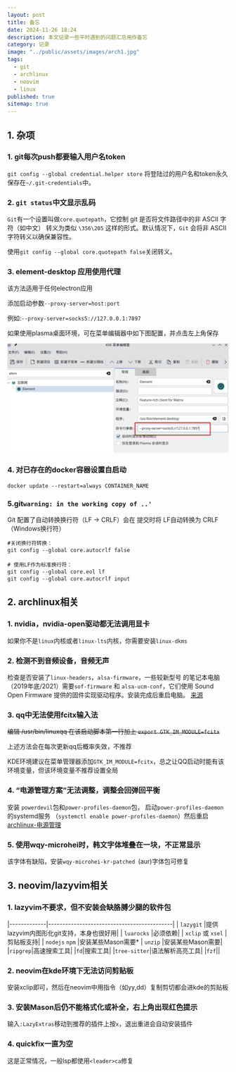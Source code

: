 ```yaml
---
layout: post
title: 备忘
date: 2024-11-26 18:24
description: 本文记录一些平时遇到的问题汇总用作备忘
category: 记录
image: "../public/assets/images/arch1.jpg"
tags:
  - git
  - archlinux
  - neovim
  - linux
published: true
sitemap: true
---
```

## 1. 杂项

### 1. git每次push都要输入用户名token

`git config --global credential.helper store` 将登陆过的用户名和token永久保存在`~/.git-credentials`中。

### 2. `git status`中文显示乱码

`Git`有一个设置叫做`core.quotepath`，它控制 git 是否将文件路径中的非 ASCII 字符（如中文）
转义为类似 `\356\205` 这样的形式。默认情况下，`Git` 会将非 ASCII 字符转义以确保兼容性。

使用`git config --global core.quotepath false`关闭转义。

### 3. element-desktop 应用使用代理

该方法适用于任何electron应用

添加启动参数`--proxy-server=host:port`

例如:`--proxy-server=socks5://127.0.0.1:7897`

如果使用plasma桌面环境，可在菜单编辑器中如下图配置，并点击左上角保存

![element_proxy](../public/assets/images/element_proxy.png)

### 4. 对已存在的docker容器设置自启动

```
docker update --restart=always CONTAINER_NAME
```

### 5.git`warning: in the working copy of ..'`

Git 配置了自动转换换行符（LF -> CRLF）会在 提交时将 LF自动转换为 CRLF（Windows换行符）

```shell
#关闭换行符转换：
git config --global core.autocrlf false 

# 使用LF作为标准换行符：
git config --global core.eol lf
git config --global core.autocrlf input 
```

## 2. archlinux相关

### 1. nvidia，nvidia-open驱动都无法调用显卡

如果你不是`linux`内核或者`linux-lts`内核，你需要安装`linux-dkms`

### 2. 检测不到音频设备，音频无声

检查是否安装了`linux-headers`，`alsa-firmware`，一些较新型号
的笔记本电脑（2019年底/2021）需要`sof-firmware` 和
`alsa-ucm-conf`，它们使用 Sound Open Firmware
提供的固件实现驱动程序。安装完成后重启电脑。
[来源](https://wiki.archlinuxcn.org/wiki/ALSA#%E6%8E%92%E9%99%A4ALSA%E6%95%85%E9%9A%9C)

### 3. qq中无法使用fcitx输入法

~~编辑 /usr/bin/linuxqq 在该启动脚本第一行加上 `export GTK_IM_MODULE=fcitx`~~

上述方法会在每次更新qq后概率失效，不推荐

KDE环境建议在菜单管理器添加`GTK_IM_MODULE=fcitx`，总之让QQ启动时能有该环境变量，但该环境变量不推荐设置全局

### 4. “电源管理方案”无法调整，调整会回弹回平衡

安装 `powerdevil`包和`power-profiles-daemon`包，
启动`power-profiles-daemon`的systemd服务
（`systemctl enable power-profiles-daemon`）然后重启  
[archlinux-电源管理](https://wiki.archlinuxcn.org/wiki/%E7%94%B5%E6%BA%90%E7%AE%A1%E7%90%86)

### 5. 使用wqy-microhei时，韩文字体堆叠在一块，不正常显示

该字体有缺陷，安装`wqy-microhei-kr-patched `(aur)字体包可修复

## 3. neovim/lazyvim相关

### 1. lazyvim不要求，但不安装会缺胳膊少腿的软件包

|-------------|--------------------------------------------|
| `lazygit` |提供lazyvim内图形化git支持，本身也很好用|
| `luarocks` |必须依赖|
| `xclip` 或 `xsel` |剪贴板支持|
| `nodejs` `npm` |安装某些Mason需要*
| `unzip` |安装某些Mason需要|
|`ripgrep`|高速搜索工具|
|`fd`|搜索工具|
|`tree-sitter`|语法解析高亮工具|
|`fzf`||

### 2. neovim在kde环境下无法访问剪贴板

安装xclip即可，然后在neovim中用指令（如yy,dd）复制剪切都会进kde的剪贴板

### 3. 安装Mason后仍不能格式化或补全，右上角出现红色提示

输入`:LazyExtras`移动到推荐的插件上按`x`，退出重进会自动安装插件

### 4. quickfix一直为空

这是正常情况，一般lsp都使用`<leader>ca`修复
